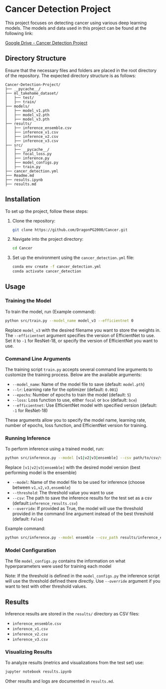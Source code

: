 # Cancer Detection Project

This project focuses on detecting cancer using various deep learning models. The models and data used in this project can be found at the following link:

[Google Drive - Cancer Detection Project](https://drive.google.com/drive/folders/1pmu139n2qBkxdw46nkIdDuYNMXN3pEe9?usp=sharing)

## Directory Structure

Ensure that the necessary files and folders are placed in the root directory of the repository. The expected directory structure is as follows:

```
Cancer-Detection-Project/
├── __pycache__/
├── ml_takehome_dataset/
│   ├── test/
│   ├── train/
├── models/
│   ├── model_v1.pth
│   ├── model_v2.pth
│   ├── model_v3.pth
├── results/
│   ├── inference_ensemble.csv
│   ├── inference_v1.csv
│   ├── inference_v2.csv
│   ├── inference_v3.csv
├── src/
│   ├── __pycache__/
│   ├── focal_loss.py
│   ├── inference.py
│   ├── model_configs.py
│   ├── train.py
├── cancer_detection.yml
├── Readme.md
├── results.ipynb
├── results.md
```

## Installation

To set up the project, follow these steps:

1. Clone the repository:
   ```bash
   git clone https://github.com/DragonPG2000/Cancer.git
   ```

2. Navigate into the project directory:
   ```bash
   cd Cancer
   ```

3. Set up the environment using the `cancer_detection.yml` file:
   ```bash
   conda env create -f cancer_detection.yml
   conda activate cancer_detection
   ```

## Usage

### Training the Model
To train the model, run (Example command):
```bash
python src/train.py --model_name model_v3 --efficientnet 0
```
Replace `model_v3` with the desired filename you want to store the weights in. The `--efficientnet` argument specifies the version of EfficientNet to use. Set it to `-1` for ResNet-18, or specify the version of EfficientNet you want to use.

### Command Line Arguments

The training script `train.py` accepts several command line arguments to customize the training process. Below are the available arguments:

- `--model_name`: Name of the model file to save (default: `model.pth`)
- `--lr`: Learning rate for the optimizer (default: `0.001`)
- `--epochs`: Number of epochs to train the model (default: `5`)
- `--loss`: Loss function to use, either `focal` or `bce` (default: `bce`)
- `--efficientnet`: Use EfficientNet model with specified version (default: `-1` for ResNet-18)

These arguments allow you to specify the model name, learning rate, number of epochs, loss function, and EfficientNet version for training.

### Running Inference
To perform inference using a trained model, run:
```bash
python src/inference.py --model [v1|v2|v3|ensemble] --csv path/to/csv/savefile
```
Replace `[v1|v2|v3|ensemble]` with the desired model version (best performing model is the ensemble)

- `--model`: Name of the model file to be used for inference (choose between `v1,v2,v3,ensemble`)
- `--threshold`: The threshold value you want to use
- `--csv`: The path to save the inference results for the test set as a csv (default:`inference_results.csv`)
- `--override`: If provided as True, the model will use the threshold provided in the command line argument instead of the best threshold (default: `False`)

Example command: 
```bash
python src/inference.py --model ensemble --csv_path results/inference_ensemble.csv
```

### Model Configuration
The file `model_configs.py` contains the information on what hyperparameters were used for training each model

Note: If the threshold is defined in the `model_configs.py` the inference script will use the threshold defined there directly. Use `--override` argument if you want to test with other threshold values. 

## Results
Inference results are stored in the `results/` directory as CSV files:
- `inference_ensemble.csv`
- `inference_v1.csv`
- `inference_v2.csv`
- `inference_v3.csv`

### Visualizing Results
To analyze results (metrics and visualizations from the test set) use:
```bash
jupyter notebook results.ipynb
```

Other results and logs are documented in `results.md`.
